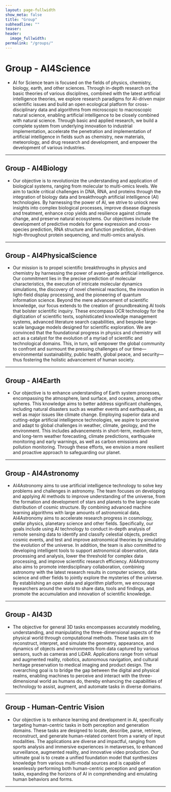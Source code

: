 ```yaml
---
layout: page-fullwidth
show_meta: false
title: "Group"
subheadline: ""
teaser:
header:
  image_fullwidth:
permalink: "/groups/"
---
```



# Group - AI4Science

+ AI for Science team is focused on the fields of physics, chemistry, biology, earth, and other sciences. Through in-depth research on the basic theories of various disciplines, combined with the latest artificial intelligence theories, we explore research paradigms for AI-driven major scientific issues and build an open ecological platform for cross-disciplinary data and algorithms from microscopic to macroscopic natural science, enabling artificial intelligence to be closely combined with natural science. Through basic and applied research, we build a complete system from underlying innovation to industrial implementation, accelerate the penetration and implementation of artificial intelligence in fields such as chemistry, new materials, meteorology, and drug research and development, and empower the development of various industries.

---


## Group - AI4Biology
+ Our objective is to revolutionize the understanding and application of biological systems, ranging from molecular to multi-omics levels. We aim to tackle critical challenges in DNA, RNA, and proteins through the integration of biology data and breakthrough artificial intelligence (AI) technologies. By harnessing the power of AI, we strive to unlock new insights into complex biological processes, improve disease diagnosis and treatment, enhance crop yields and resilience against climate change, and preserve natural ecosystems. Our objectives include the development of predictive models for gene expression and cross-species prediction, RNA structure and function prediction, AI-driven high-throughout protein sequencing, and multi-omics analysis.

---


## Group - AI4PhysicalScience
+ Our mission is to propel scientific breakthroughs in physics and chemistry by harnessing the power of avant-garde artificial intelligence. Our commitment lies in the precise prediction of molecular characteristics, the execution of intricate molecular dynamics simulations, the discovery of novel chemical reactions, the innovation in light-field display processing, and the pioneering of quantum information science. Beyond the mere advancement of scientific knowledge, our focus extends to the creation of groundbreaking AI tools that bolster scientific inquiry. These encompass OCR technology for the digitization of scientific texts, sophisticated knowledge management systems, advanced literature search capabilities, and bespoke large-scale language models designed for scientific exploration. We are convinced that the foundational progress in physics and chemistry will act as a catalyst for the evolution of a myriad of scientific and technological domains. This, in turn, will empower the global community to confront and surmount the pressing challenges of our time—environmental sustainability, public health, global peace, and security—thus fostering the holistic advancement of human society.

---


## Group - AI4Earth
+ Our objective is to enhance understanding of Earth system processes, encompassing the atmosphere, land surface, and oceans, among other spheres. This knowledge aims to better address significant challenges, including natural disasters such as weather events and earthquakes, as well as major issues like climate change. Employing superior data and cutting-edge artificial intelligence technologies, we aspire to perceive and adapt to global challenges in weather, climate, geology, and the environment. This includes advancements in short-term, medium-term, and long-term weather forecasting, climate predictions, earthquake monitoring and early warnings, as well as carbon emissions and pollution monitoring. Through these efforts, we envision a more resilient and proactive approach to safeguarding our planet.

---


## Group - AI4Astronomy
+ AI4Astronomy aims to use artificial intelligence technology to solve key problems and challenges in astronomy. The team focuses on developing and applying AI methods to improve understanding of the universe, from the formation and development of stars and planets to the large-scale distribution of cosmic structure. By combining advanced machine learning algorithms with large amounts of astronomical data, AI4Astronomy aims to accelerate research progress in cosmology, stellar physics, planetary science and other fields. Specifically, our goals include using AI technology to conduct in-depth analysis of remote sensing data to identify and classify celestial objects, predict cosmic events, and test and improve astronomical theories by simulating the evolution of the universe. In addition, the team is also committed to developing intelligent tools to support astronomical observation, data processing and analysis, lower the threshold for complex data processing, and improve scientific research efficiency. AI4Astronomy also aims to promote interdisciplinary collaboration, combining astronomy with the latest research results in computer science, data science and other fields to jointly explore the mysteries of the universe. By establishing an open data and algorithm platform, we encourage researchers around the world to share data, tools and findings, and promote the accumulation and innovation of scientific knowledge.

---


## Group - AI43D
+ The objective for general 3D tasks encompasses accurately modeling, understanding, and manipulating the three-dimensional aspects of the physical world through computational methods. These tasks aim to reconstruct, interpret, and simulate the geometry, appearance, and dynamics of objects and environments from data captured by various sensors, such as cameras and LiDAR. Applications range from virtual and augmented reality, robotics, autonomous navigation, and cultural heritage preservation to medical imaging and product design. The overarching goal is to bridge the gap between the digital and physical realms, enabling machines to perceive and interact with the three-dimensional world as humans do, thereby enhancing the capabilities of technology to assist, augment, and automate tasks in diverse domains.

---


## Group - Human-Centric Vision
+ Our objective is to enhance learning and development in AI, specifically targeting human-centric tasks in both perception and generation domains. These tasks are designed to locate, describe, parse, retrieve, reconstruct, and generate human-related content from a variety of input modalities. The applications are diverse and impactful, ranging from sports analysis and immersive experiences in metaverses, to enhanced surveillance, augmented reality, and innovative video production. Our ultimate goal is to create a unified foundation model that synthesizes knowledge from various multi-modal sources and is capable of seamlessly performing both human-centric perception and generation tasks, expanding the horizons of AI in comprehending and emulating human behaviors and forms.

---

